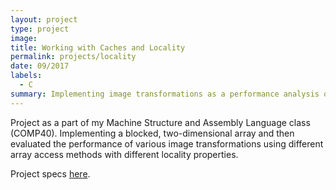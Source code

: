 ```yaml
---
layout: project
type: project
image:
title: Working with Caches and Locality
permalink: projects/locality
date: 09/2017
labels:
  - C
summary: Implementing image transformations as a performance analysis of locality using caches.
---
```


Project as a part of my Machine Structure and Assembly Language class (COMP40). Implementing a blocked, two-dimensional array and then evaluated the performance of various image transformations using different array access methods with different locality properties.

Project specs [here](https://www.cs.tufts.edu/comp/40/homework/locality.pdf).
